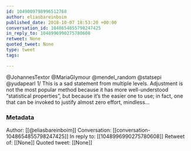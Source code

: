 ```yaml
---
id: 1049009798996512768
author: eliasbareinboim
published_date: 2018-10-07 18:53:20 +00:00
conversation_id: 1048654855798247425
in_reply_to: 1048996990275780608
retweet: None
quoted_tweet: None
type: tweet
tags:

---
```


@JohannesTextor @MariaGlymour @mendel_random @statsepi @yudapearl 1/ This is a sad statement from multiple levels. Adjustment is not the most popular method because it has more well-understood “statistical properties”, but because it’s the easier one to use; in fact, one that can be invoked to justify almost zero effort, mindless...

### Metadata

Author: [[@eliasbareinboim]]
Conversation: [[conversation-1048654855798247425]]
In reply to: [[1048996990275780608]]
Retweet of: [[None]]
Quoted tweet: [[None]]
